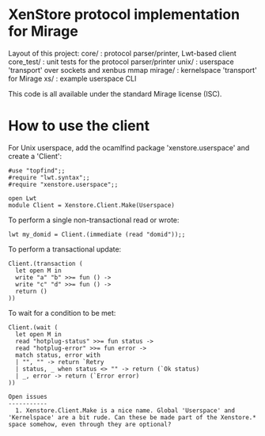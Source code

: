 XenStore protocol implementation for Mirage
===========================================

Layout of this project:
  core/        : protocol parser/printer, Lwt-based client
  core_test/   : unit tests for the protocol parser/printer
  unix/        : userspace 'transport' over sockets and xenbus mmap
  mirage/      : kernelspace 'transport' for Mirage
  xs/          : example userspace CLI

This code is all available under the standard Mirage license (ISC).

How to use the client
=====================

For Unix userspace, add the ocamlfind package 'xenstore.userspace'
and create a 'Client':
```
#use "topfind";;
#require "lwt.syntax";;
#require "xenstore.userspace";;

open Lwt
module Client = Xenstore.Client.Make(Userspace)
```
To perform a single non-transactional read or wrote:
```
lwt my_domid = Client.(immediate (read "domid"));;
```
To perform a transactional update:
```
Client.(transaction (
  let open M in
  write "a" "b" >>= fun () ->
  write "c" "d" >>= fun () ->
  return ()
))
```
To wait for a condition to be met:
```
Client.(wait (
  let open M in
  read "hotplug-status" >>= fun status ->
  read "hotplug-error" >>= fun error ->
  match status, error with
  | "", "" -> return `Retry
  | status, _ when status <> "" -> return (`Ok status)
  | _, error -> return (`Error error)
))

Open issues
-----------
  1. Xenstore.Client.Make is a nice name. Global 'Userspace' and 'Kernelspace' are a bit rude. Can these be made part of the Xenstore.* space somehow, even through they are optional?

